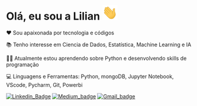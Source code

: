 <h1 >Olá, eu sou a Lilian <img src="https://raw.githubusercontent.com/ABSphreak/ABSphreak/master/gifs/Hi.gif" height="40px"></h1>

❤️ Sou apaixonada por tecnologia e códigos

📚 Tenho interesse em Ciencia de Dados, Estatística, Machine Learning e IA

👩‍🎓 Atualmente estou aprendendo sobre Python e desenvolvendo skills de programação

💻 Linguagens e Ferramentas: Python, mongoDB, Jupyter Notebook, VScode, Pycharm, Git, Powerbi

[![Linkedin_Badge](https://img.shields.io/badge/LinkedIn-0077B5?style=for-the-badge&logo=linkedin&logoColor=white&link=http://www.linkedin.com/in/liliancandido/)](http://www.linkedin.com/in/liliancandido/)
[![Medium_badge](https://img.shields.io/badge/Medium-12100E?style=for-the-badge&logo=medium&logoColor=white&link=https://medium.com/@liliancandido)](https://medium.com/@liliancandido/)
[![Gmail_badge](https://img.shields.io/badge/Gmail-D14836?style=for-the-badge&logo=gmail&logoColor=white&link=mailto:liliancandidoaguilar@gmail.com)](mailto:liliancandidoaguilar@gmail.com)
      
<!--
**aguilar-lc/aguilar-lc** is a ✨ _special_ ✨ repository because its `README.md` (this file) appears on your GitHub profile.

Here are some ideas to get you started:

- 🔭 I’m currently working on ...
- 🌱 I’m currently learning ...
- 👯 I’m looking to collaborate on ...
- 🤔 I’m looking for help with ...
- 💬 Ask me about ...
📫 Como chegar até mim: aguilar.lc@hotmail.com
- 😄 Pronouns: ...
- ⚡ Fun fact: ...
-->



